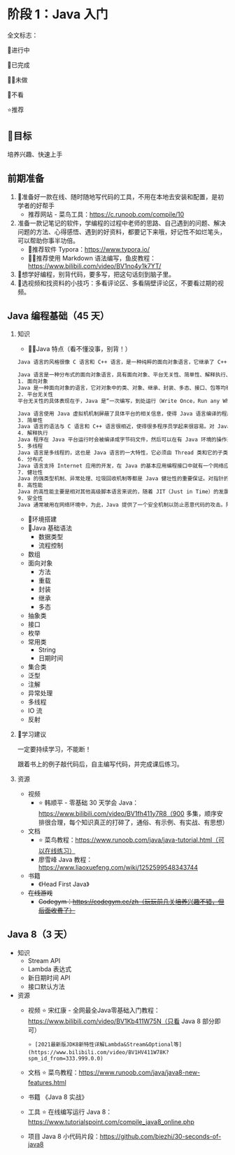 # 阶段 1：Java 入门

全文标志：

🚩进行中

🏁已完成

🏳️‍🌈未做

🏴不看

⭐推荐

## 🏁目标

培养兴趣、快速上手



## 前期准备

1. 🏁准备好一款在线、随时随地写代码的工具，不用在本地去安装和配置，是初学者的好帮手
   - 推荐网站 - 菜鸟工具：https://c.runoob.com/compile/10
2. 准备一款记笔记的软件，学编程的过程中老师的思路、自己遇到的问题、解决问题的方法、心得感悟、遇到的好资料，都要记下来哦，好记性不如烂笔头，可以帮助你事半功倍。
   - 🏁推荐软件 Typora：https://www.typora.io/
   - 🏳️‍🌈推荐使用 Markdown 语法编写，鱼皮教程：https://www.bilibili.com/video/BV1no4y1k7YT/
3. 🏁想学好编程，别背代码，要多写，把这句话刻到脑子里。
4. 🏁选视频和找资料的小技巧：多看评论区、多看隔壁评论区，不要看过期的视频。



## Java 编程基础（45 天）

1. 知识

   - 🏳️‍🌈Java 特点（看不懂没事，别背！）

   ```latex
   Java 语言的风格很像 C 语言和 C++ 语言，是一种纯粹的面向对象语言，它继承了 C++ 语言面向对象的技术核心，但是拋弃了 C++ 的一些缺点，比如说容易引起错误的指针以及多继承等，同时也增加了垃圾回收机制，释放掉不被使用的内存空间，解决了管理内存空间的烦恼。
   
   Java 语言是一种分布式的面向对象语言，具有面向对象、平台无关性、简单性、解释执行、多线程、安全性等很多特点，下面针对这些特点进行逐一介绍。
   1. 面向对象
   Java 是一种面向对象的语言，它对对象中的类、对象、继承、封装、多态、接口、包等均有很好的支持。为了简单起见，Java 只支持类之间的单继承，但是可以使用接口来实现多继承。使用 Java 语言开发程序，需要采用面向对象的思想设计程序和编写代码。
   2. 平台无关性
   平台无关性的具体表现在于，Java 是“一次编写，到处运行（Write Once，Run any Where）”的语言，因此采用 Java 语言编写的程序具有很好的可移植性，而保证这一点的正是 Java 的虚拟机机制。在引入虚拟机之后，Java 语言在不同的平台上运行不需要重新编译。
   
   Java 语言使用 Java 虚拟机机制屏蔽了具体平台的相关信息，使得 Java 语言编译的程序只需生成虚拟机上的目标代码，就可以在多种平台上不加修改地运行。
   3. 简单性
   Java 语言的语法与 C 语言和 C++ 语言很相近，使得很多程序员学起来很容易。对 Java 来说，它舍弃了很多 C++ 中难以理解的特性，如操作符的重载和多继承等，而且 Java 语言不使用指针，加入了垃圾回收机制，解决了程序员需要管理内存的问题，使编程变得更加简单。
   4. 解释执行
   Java 程序在 Java 平台运行时会被编译成字节码文件，然后可以在有 Java 环境的操作系统上运行。在运行文件时，Java 的解释器对这些字节码进行解释执行，执行过程中需要加入的类在连接阶段被载入到运行环境中。
   5. 多线程
   Java 语言是多线程的，这也是 Java 语言的一大特性，它必须由 Thread 类和它的子类来创建。Java 支持多个线程同时执行，并提供多线程之间的同步机制。任何一个线程都有自己的 run() 方法，要执行的方法就写在 run() 方法体内。
   6. 分布式
   Java 语言支持 Internet 应用的开发，在 Java 的基本应用编程接口中就有一个网络应用编程接口，它提供了网络应用编程的类库，包括 URL、URLConnection、Socket 等。Java 的 RIM 机制也是开发分布式应用的重要手段。
   7. 健壮性
   Java 的强类型机制、异常处理、垃圾回收机制等都是 Java 健壮性的重要保证。对指针的丢弃是 Java 的一大进步。另外，Java 的异常机制也是健壮性的一大体现。
   8. 高性能
   Java 的高性能主要是相对其他高级脚本语言来说的，随着 JIT（Just in Time）的发展，Java 的运行速度也越来越高。
   9. 安全性
   Java 通常被用在网络环境中，为此，Java 提供了一个安全机制以防止恶意代码的攻击。除了 Java 语言具有许多的安全特性以外，Java 还对通过网络下载的类增加一个安全防范机制，分配不同的名字空间以防替代本地的同名类，并包含安全管理机制。
   ```

   - 🏁环境搭建
   - 🏁Java 基础语法
     - 数据类型
     - 流程控制
   - 数组
   - 面向对象
     - 方法
     - 重载
     - 封装
     - 继承
     - 多态
   - 抽象类
   - 接口
   - 枚举
   - 常用类
     - String
     - 日期时间
   - 集合类
   - 泛型
   - 注解
   - 异常处理
   - 多线程
   - IO 流
   - 反射

2. 🏁学习建议

   一定要持续学习，不能断！

   跟着书上的例子敲代码后，自主编写代码，并完成课后练习。

3. 资源
   - 视频
     - ⭐ 韩顺平 - 零基础 30 天学会 Java：https://www.bilibili.com/video/BV1fh411y7R8（900 多集，顺序安排很合理，每个知识真正的打碎了，通俗、有示例、有实战、有思想）
   - 文档
     - ⭐ 菜鸟教程：https://www.runoob.com/java/java-tutorial.html（可以在线练习）
     - 廖雪峰 Java 教程：https://www.liaoxuefeng.com/wiki/1252599548343744
   - 书籍
     - 《Head First Java》
   - ~~在线游戏~~
     - ~~Codegym：https://codegym.cc/zh（玩玩前几关培养兴趣不错，但后面收费了）~~



## Java 8（3 天）

- 知识
  - Stream API
  - Lambda 表达式
  - 新日期时间 API
  - 接口默认方法
- 资源
  - 视频
    	⭐ 宋红康 - 全网最全Java零基础入门教程：https://www.bilibili.com/video/BV1Kb411W75N（只看 Java 8 部分即可）
    	
    	⭐ [2021最新版JDK8新特性详解Lambda&Stream&Optional等](https://www.bilibili.com/video/BV1HV411W78K?spm_id_from=333.999.0.0)
    	
  - 文档
    	⭐ 菜鸟教程：https://www.runoob.com/java/java8-new-features.html
    	
  - 书籍
    	《Java 8 实战》
    	
  - 工具
    	⭐ 在线编写运行  Java 8：https://www.tutorialspoint.com/compile_java8_online.php
    	
  - 项目
    	Java 8 小代码片段：https://github.com/biezhi/30-seconds-of-java8